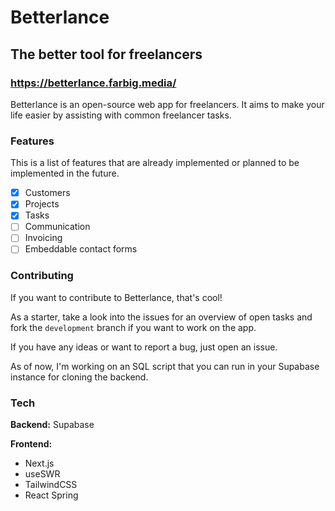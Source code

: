 # Betterlance
## The better tool for freelancers
### https://betterlance.farbig.media/

Betterlance is an open-source web app for freelancers. 
It aims to make your life easier by assisting with common freelancer tasks.

### Features

This is a list of features that are already implemented or planned to be implemented in the future.

- [x] Customers
- [x] Projects
- [x] Tasks
- [ ] Communication
- [ ] Invoicing
- [ ] Embeddable contact forms

### Contributing

If you want to contribute to Betterlance, that's cool!

As a starter, take a look into the issues for an overview of open tasks and fork the `development` branch if you want to work on the app.

If you have any ideas or want to report a bug, just open an issue.

As of now, I'm working on an SQL script that you can run in your Supabase instance for cloning the backend.

### Tech

**Backend:** Supabase

**Frontend:**
- Next.js
- useSWR
- TailwindCSS
- React Spring
